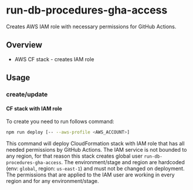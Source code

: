 # run-db-procedures-gha-access

Creates AWS IAM role with necessary permissions for GitHub Actions.

## Overview

- AWS CF stack - creates IAM role

## Usage

### create/update

#### CF stack with IAM role

To create you need to run follows command:

```sh
npm run deploy [-- --aws-profile <AWS_ACCOUNT>]
```

This command will deploy CloudFormation stack with IAM role that has all needed permissions by GitHub Actions.
The IAM service is not bounded to any region, for that reason this stack creates global user `run-db-procedures-gha-access`.
The environment/stage and region are hardcoded (env: `global`, region: `us-east-1`) and must not be changed on deployment.
The permissions that are applied to the IAM user are working in every region and for any environment/stage.
